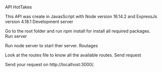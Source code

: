 API HotTakes

This API was create in JavasScript with Node version 16.14.2 and ExpressJs version 4.18.1
Development server

Go to the root folder and run npm install for install all required packages.
Run server

Run node server to start ther server.
Routages

Look at the routes file to know all the available routes.
Send request

Send your request on http://localhost:3000/.

